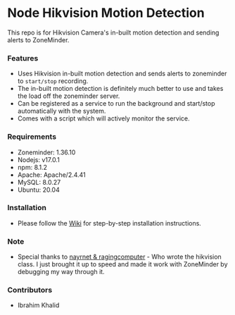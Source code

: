 # Node Hikvision Motion Detection
This repo is for Hikvision Camera's in-built motion detection and sending alerts to ZoneMinder.

### Features
- Uses Hikvision in-built motion detection and sends alerts to zoneminder to `start/stop` recording.
- The in-built motion detection is definitely much better to use and takes the load off the zoneminder server.
- Can be registered as a service to run the background and start/stop automatically with the system.
- Comes with a script which will actively monitor the service.

### Requirements
- Zoneminder: 1.36.10
- Nodejs: v17.0.1
- npm: 8.1.2
- Apache: Apache/2.4.41
- MySQL: 8.0.27
- Ubuntu: 20.04

### Installation
- Please follow the [Wiki](https://github.com/ibrahimk350/NodeHikvisionMotionDetection/wiki) for step-by-step installation instructions.

### Note
- Special thanks to [nayrnet & ragingcomputer](https://github.com/nayrnet/node-hikvision-api) - Who wrote the hikvision class. I just brought it up to speed and made it work with ZoneMinder by debugging my way through it.

### Contributors
- Ibrahim Khalid

